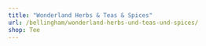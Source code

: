 ```yaml
---
title: "Wonderland Herbs & Teas & Spices"
url: /bellingham/wonderland-herbs-und-teas-und-spices/
shop: Tee
---
```


